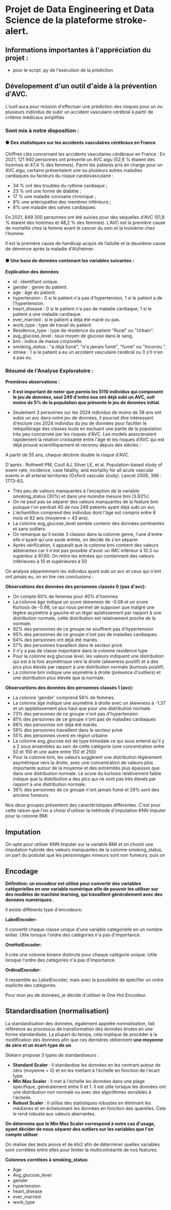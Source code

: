 # Projet de Data Engineering et Data Science de la plateforme  **stroke-alert**.

## Informations importantes à l'appréciation du projet :
- pour le script .py de l'exécution de la prédiction



## Dévelopement d'un outil d'aide à la prévention d'AVC.

L'outil aura pour mission d'effectuer une prédiction des risques pour un ou plusieurs individus de subir un accident vasculaire cérébral à partir de critères médicaux simplifiés


### Sont mis à notre disposition :

#### ● Des statistiques sur les accidents vasculaires cérébraux en France

Chiffres clés concernant les accidents vasculaires cérébraux en France :
En 2021, 121 940 personnes ont présenté un AVC aigu (52,6 % étaient des
hommes et 47,4 % des femmes).
Parmi les patients pris en charge pour un AVC aigu, certains présentaient une
ou plusieurs autres maladies cardiaques ou facteurs du risque
cardiovasculaire :
- 34 % ont des troubles du rythme cardiaque ;
- 23 % ont une forme de diabète ;
- 17 % une maladie coronaire chronique ;
- 8% une artériopathie des membres inférieurs ;
- 8% une maladie des valves cardiaques.

En 2021, 849 300 personnes ont été suivies pour des séquelles d'AVC (51,8 %
étaient des hommes et 48,2 % des femmes).
L'AVC est la première cause de mortalité chez la femme avant le cancer du
sein et la troisième chez l'homme.

Il est la première cause de handicap acquis de l’adulte et la deuxième cause
de démence après la maladie d'Alzheimer.

#### ● Une base de données contenant les variables suivantes :

**Explication des données**
- id : identifiant unique.
- gender : genre du patient.
- age : âge du patient.
- hypertension : 0 si le patient n'a pas d'hypertension, 1 si le patient a de
l'hypertension.
- heart_disease : 0 si le patient n'a pas de maladie cardiaque, 1 si le
patient a une maladie cardiaque.
- ever_married : si le patient a déjà été marié ou pas.
- work_type : type de travail du patient.
- Residence_type : type de résidence du patient "Rural" ou "Urbain".
- avg_glucose_level : taux moyen de glucose dans le sang.
- bmi : indice de masse corporelle.
- smoking_status : "a déjà fumé", "n'a jamais fumé", "fumé" ou "Inconnu ".
- stroke : 1 si le patient a eu un accident vasculaire cérébral ou 0 s'il n'en
a pas eu.

### Résumé de l'Analyse Exploratoire :

**Premières observations :**

- **Il est important de noter que parmis les 5110 individus qui composent le jeu de données, seul 249 d'entre eux ont déjà subi un AVC, soit moins de 5% de la population que présente le jeu de données initial.**

- Seulement 3 personnes sur les 2024 individus de moins de 38 ans ont subis un avc dans notre jeu de données, il pourrait être intéressant d'exclure ces 2024 individus du jeu de données pour faciliter le rééquilibrage des classes toute en excluant une partie de la population très peu concernée par les risques d'AVC. Les models associeraient rapidement la relation croissante entre l'âge et les risques d'AVC qui est déjà prouvé scientifiquement et reconnu depuis des siècles :

A partir de 55 ans, chaque décénie double le risque d'AVC.

D'après :
Rothwell PM, Coull AJ, Silver LE, et al. Population-based study of event-rate, incidence, case fatality, and mortality for all acute vascular events in all arterial territories (Oxford vascular study). Lancet 2005; 366 : 1773–83.
- Très peu de valeurs manquantes à l'exception de la variable smoking_status (30%) et dans une moindre mesure bmi (3.93%).
- On ne peut pas se séparer des valeurs manquantes de la feature bmi puisque l'on perdrait 40 de nos 249 patients ayant déjà subi un avc.
- L'échantillon comprend des individus dont l'âge est compris entre 8 mois et 82 ans (moyenne = 43 ans).
- La colonne avg_glucose_level semble contenir des données pertinentes et sans outliers.
- On remarque qu'il existe 3 classes dans la colonne genre, l'une d'entre elle n'ayant qu'une seule entrée, on décide de s'en séparer.
- Après vérification, il apparaît que la colonne bmi contient des valeurs abbérantes car il n'est pas possible d'avoir un IMC inférieur à 10.3 ou supérieur à 97.60. On retire les entrées qui contiennent des valeurs inférieures à 10 et supérieures à 50


On analyse séparemment les individus ayant subi un avc et ceux qui n'ent ont jamais eu, on en tire ces conclusions :

**Observations des données des personnes classés 0 (pas d'avc):**
* On compte 60% de femmes pour 40% d'hommes
* La colonne âge indique un score skewness de -0.08 et un score Kurtosis de -0.98, ce qui nous permet de supposer que malgré une légère asymétrie à gauche et un léger aplatissement par rapport à une distribution normale, cette distribution est relativement proche de la normale.
* 92% des personnes de ce groupe ne souffrent pas d'hypertension
* 95% des personnes de ce groupe n'ont pas de maladies cardiaques.
* 64% des personnes ont déjà été mariés.
* 57% des personnes travaillent dans le secteur privé
* Il n'y a pas de classe majoritaire dans la colonne residence type
* Pour la colonne avg glucose level, les valeurs indiquent une distribution qui est à la fois asymétrique vers la droite (skewness positif) et a des pics plus élevés par rapport à une distribution normale (kurtosis positif).
* La colonne bmi indique une asymétrie à droite (présence d'outliers) et une distribution plus élevée que la normale.


**Observartions des données des personnes classés 1 (avc):**
* La colonne 'gender' comprend 56% de femmes.
* La colonne âge indique une asymétrie à droite avec un skewness à -1.37 et un applatissement plus haut que pour une distribution normale.
* 73% des personnes de ce groupe n'ont pas d'hypertension
* 81% des personnes de ce groupe n'ont pas de maladies cardiaques
* 88% des personnes ont déjà été mariés
* 59% des personnes travaillent dans le secteur privé
* 55% des personnes vivent en région urbaine
* La colonne avg_glucose est de type bimodale ce qui sous entend qu'il y a 2 sous ensembles au sein de cette catégorie (une concentration entre 50 et 150 et une autre entre 150 et 250)
* Pour la colonne bmi, les valeurs suggèrent une distribution légèrement asymétrique vers la droite, avec une concentration de valeurs plus importante autour de la moyenne et des extrémités plus épaisses que dans une distribution normale. Le score du kurtosis relativement faible indique que la distribution a des pics qui ne sont pas très élevés par rapport à une distribution normale.
* 36% des personnes de ce groupe n'ont jamais fumé et 28% sont des anciens fumeurs.

Nos deux groupes présentent des caractéristiques différentes. C'est pour cette raison que l'on a choisi d'utiliser la méthode d'imputation KNN Imputer pour la colonne BMI.

## Imputation

On opte pour utiliser KNN Imputer sur la variable BMI et on choisit une imputation hybride des valeurs manquantes de la colonne smoking_status, on part du postulat que les personnages mineurs sont non fumeurs, puis on





## Encodage

**Définition: un encodeur est utilisé pour convertir des variables catégorielles en une variable numérique afin de pouvoir les utiliser sur des modèles de machine learning, qui travaillent généralement avec des données numériques.**.

Il existe différents type d'encodeurs:

**LabelEncoder:**

Il convertit chaque classe unique d'une variable catégorielle en un nombre entier. Utile lorsque l'ordre des catégories n'a pas d'importance.

**OneHotEncoder:**

Il crée une colonne binaire distincte pour chaque catégorie unique. Utile lorsque l'ordre des catégories n'a pas d'importance.

**OrdinalEncoder:**

Il ressemble au LabelEncoder, mais avec la possibilité de spécifier un ordre explicite des catégories.

Pour mon jeu de données, je décide d'utiliser le One Hot Encodeur.

## Standardisation (normalisation)

La standardisation des données, également appelée *normalisation*, fait référence au processus de transformation des données brutes en une forme standardisée. La plupart du temps, cela implique de procéder à la modification des données afin que ces dernières obtiennent **une moyenne de zéro et un écart-type de un**.

Sklearn propose 3 types de standardiseurs :
* **Standard Scaler** : Il standardise les données en les centrant autour de zéro (moyenne = 0) et en les mettant à l'échelle en fonction de l'écart type.
* **Min Max Scaler** : Il met à l'échelle les données dans une plage spécifique, généralement entre 0 et 1. Il est utile lorsque les données ont une distribution non normale ou avec des algorithmes sensibles à l'échelle.
* **Robust Scaler** : Il utilise des statistiques robustes en éliminant les médianes et en échelonnant les données en fonction des quantiles. Cela le rend robuste aux valeurs aberrantes.

**On détermine que le Min Max Scaler correspond à notre cas d'usage, ayant décider de nous séparer des outliers sur les variables que l'on compte utiliser**

On réalise des tests anova et de khi2 afin de déterminer quelles variables sont corrélées entre elles pour limiter la multicolinéarité de nos features.

**Colonnes corrélées à smoking_status:**
* Age
* Avg_glucose_level
* gender
* hypertension
* heart_disease
* ever_married
* work_type
